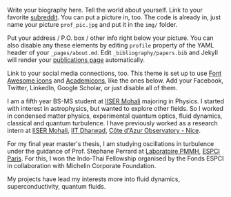 Write your biography here. Tell the world about yourself. Link to your favorite [subreddit](http://reddit.com). You can put a picture in, too. The code is already in, just name your picture `prof_pic.jpg` and put it in the `img/` folder.

Put your address / P.O. box / other info right below your picture. You can also disable any these elements by editing `profile` property of the YAML header of your `_pages/about.md`. Edit `_bibliography/papers.bib` and Jekyll will render your [publications page](/al-folio/publications/) automatically.

Link to your social media connections, too. This theme is set up to use [Font Awesome icons](https://fontawesome.com/) and [Academicons](https://jpswalsh.github.io/academicons/), like the ones below. Add your Facebook, Twitter, LinkedIn, Google Scholar, or just disable all of them.


I am a fifth year BS-MS student at [IISER Mohali](https://www.iisermohali.ac.in/) majoring in Physics. I started with interest in astrophysics, but wanted to explore other fields. So I worked in condensed matter physics, experimental quantum optics, fluid dynamics, classical and quantum turbulence. I have previously worked as a research intern at [IISER Mohali](https://www.iisermohali.ac.in/), [IIT Dharwad](https://www.iitdh.ac.in/), [Côte d'Azur Observatory - Nice](https://www.oca.eu/fr/). 

For my final year master's thesis, I am studying oscillations in turbulence under the guidance of Prof. Stéphane Perrard at [Laboratoire PMMH](https://www.pmmh.espci.fr/-Le-laboratoire-), [ESPCI Paris](https://www.espci.psl.eu/en/). For this, I won the Indo-Thai Fellowship organised by the Fonds ESPCI in collaboration with Michelin Corporate Foundation.

My projects have lead my interests more into fluid dynamics, superconductivity, quantum fluids.